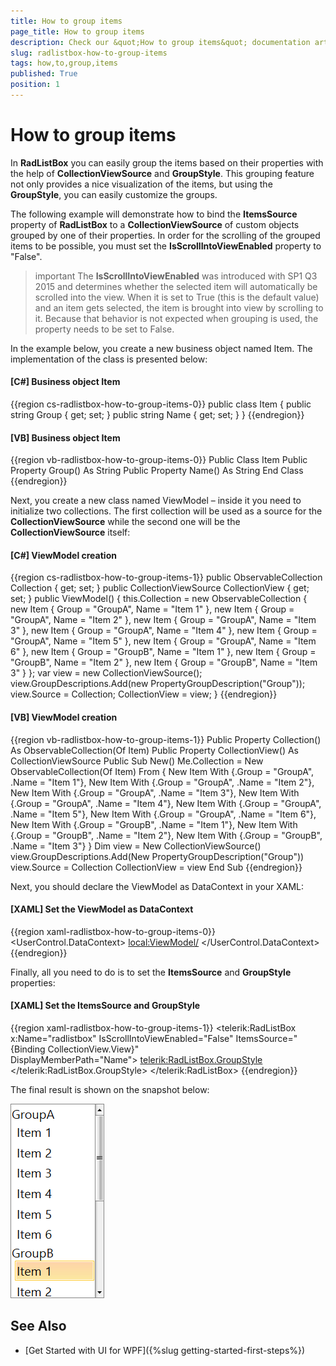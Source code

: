 ```yaml
---
title: How to group items
page_title: How to group items
description: Check our &quot;How to group items&quot; documentation article for the RadListBox {{ site.framework_name }} control.
slug: radlistbox-how-to-group-items
tags: how,to,group,items
published: True
position: 1
---
```


# How to group items

In __RadListBox__ you can easily group the items based on their properties with the help of __CollectionViewSource__ and __GroupStyle__. This grouping feature not only provides a nice visualization of the items, but using the __GroupStyle__, you can easily customize the groups.

The following example will demonstrate how to bind the __ItemsSource__ property of __RadListBox__ to a __CollectionViewSource__ of custom objects grouped by one of their properties. In order for the scrolling of the grouped items to be possible, you must set the __IsScrollIntoViewEnabled__ property to "False".

>important The __IsScrollIntoViewEnabled__ was introduced with SP1 Q3 2015 and determines whether the selected item will automatically be scrolled into the view. When it is set to True (this is the default value) and an item gets selected, the item is brought into view by scrolling to it. Because that behavior is not expected when grouping is used, the property needs to be set to False.

In the example below, you create a new business object named Item. The implementation of the class is presented below:

#### __[C#]  Business object Item__

{{region cs-radlistbox-how-to-group-items-0}}
	public class Item
	{
		public string Group { get; set; }
		public string Name { get; set; }
	}
{{endregion}}

#### __[VB]  Business object Item__

{{region vb-radlistbox-how-to-group-items-0}}
	Public Class Item
	        Public Property Group() As String
	        Public Property Name() As String
	    End Class
{{endregion}}

Next, you create a new class named ViewModel – inside it you need to initialize two collections. The first collection will be used as a source for the __CollectionViewSource__ while the second one will be the __CollectionViewSource__ itself:

#### __[C#]  ViewModel creation__

{{region cs-radlistbox-how-to-group-items-1}}
	public ObservableCollection<Item> Collection { get; set; }
	public CollectionViewSource CollectionView { get; set; }
	public ViewModel()
	{
	    this.Collection = new ObservableCollection<Item>
		{
			new Item { Group = "GroupA", Name = "Item 1" },
			new Item { Group = "GroupA", Name = "Item 2" },
			new Item { Group = "GroupA", Name = "Item 3" },
			new Item { Group = "GroupA", Name = "Item 4" },
			new Item { Group = "GroupA", Name = "Item 5" },
			new Item { Group = "GroupA", Name = "Item 6" },
			new Item { Group = "GroupB", Name = "Item 1" },
			new Item { Group = "GroupB", Name = "Item 2" },
			new Item { Group = "GroupB", Name = "Item 3" }
		};
	    var view = new CollectionViewSource();
	    view.GroupDescriptions.Add(new PropertyGroupDescription("Group"));
	    view.Source = Collection;
	    CollectionView = view;
	}
{{endregion}}

#### __[VB]  ViewModel creation__

{{region vb-radlistbox-how-to-group-items-1}}
	Public Property Collection() As ObservableCollection(Of Item)
	Public Property CollectionView() As CollectionViewSource
	Public Sub New()
	    Me.Collection = New ObservableCollection(Of Item) From {
	        New Item With {.Group = "GroupA", .Name = "Item 1"},
	        New Item With {.Group = "GroupA", .Name = "Item 2"},
	        New Item With {.Group = "GroupA", .Name = "Item 3"},
	        New Item With {.Group = "GroupA", .Name = "Item 4"},
	        New Item With {.Group = "GroupA", .Name = "Item 5"},
	        New Item With {.Group = "GroupA", .Name = "Item 6"},
	        New Item With {.Group = "GroupB", .Name = "Item 1"},
	        New Item With {.Group = "GroupB", .Name = "Item 2"},
	        New Item With {.Group = "GroupB", .Name = "Item 3"}
	    }
	    Dim view = New CollectionViewSource()
	    view.GroupDescriptions.Add(New PropertyGroupDescription("Group"))
	    view.Source = Collection
	    CollectionView = view
	End Sub
{{endregion}}

Next, you should declare the ViewModel as DataContext in your XAML:

#### __[XAML]  Set the ViewModel as DataContext__

{{region xaml-radlistbox-how-to-group-items-0}}
	<UserControl.DataContext>
	    <local:ViewModel/>
	</UserControl.DataContext>
{{endregion}}

Finally, all you need to do is to set the __ItemsSource__ and __GroupStyle__ properties:

#### __[XAML]  Set the ItemsSource and GroupStyle__

{{region xaml-radlistbox-how-to-group-items-1}}
	<telerik:RadListBox x:Name="radlistbox" IsScrollIntoViewEnabled="False"
	                        ItemsSource="{Binding CollectionView.View}"  
	                        DisplayMemberPath="Name">
	    <telerik:RadListBox.GroupStyle>
	        <GroupStyle/>
	    </telerik:RadListBox.GroupStyle>
	</telerik:RadListBox>
{{endregion}}

The final result is shown on the snapshot below:

![radlistbox-how-to-group-items-1](images/radlistbox_how_to_group_items_01.png)
	
## See Also
* [Get Started with UI for WPF]({%slug getting-started-first-steps%})
